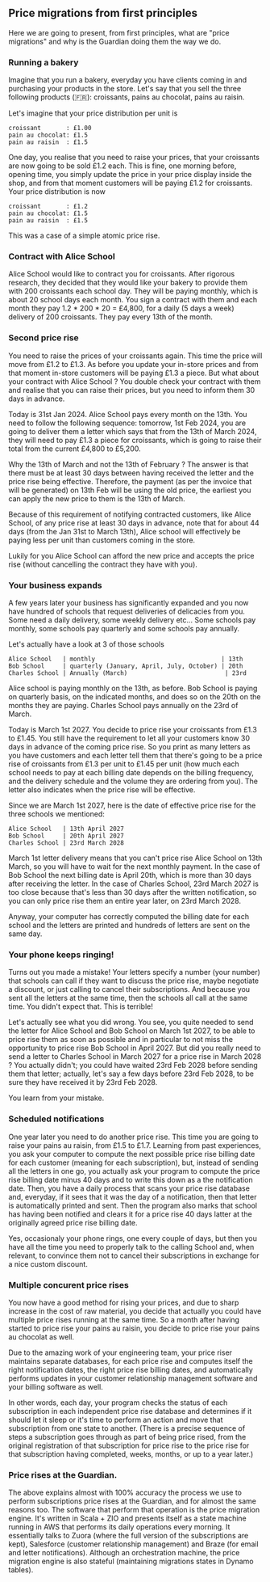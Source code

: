 ## Price migrations from first principles

Here we are going to present, from first principles, what are "price migrations" and why is the Guardian doing them the way we do.

### Running a bakery

Imagine that you run a bakery, everyday you have clients coming in and purchasing your products in the store. Let's say that you sell the three following products (🇫🇷): croissants, pains au chocolat, pains au raisin.

Let's imagine that your price distribution per unit is

```
croissant       : £1.00
pain au chocolat: £1.5
pain au raisin  : £1.5
```

One day, you realise that you need to raise your prices, that your croissants are now going to be sold £1.2 each. This is fine, one morning before, opening time, you simply update the price in your price display inside the shop, and from that moment customers will be paying £1.2 for croissants. Your price distribution is now

```
croissant       : £1.2
pain au chocolat: £1.5
pain au raisin  : £1.5
```

This was a case of a simple atomic price rise.

### Contract with Alice School

Alice School would like to contract you for croissants. After rigorous research, they decided that they would like your bakery to provide them with 200 croissants each school day. They will be paying monthly, which is about 20 school days each month. You sign a contract with them and each month they pay 1.2 * 200 * 20 = £4,800, for a daily (5 days a week) delivery of 200 croissants. They pay every 13th of the month. 

### Second price rise

You need to raise the prices of your croissants again. This time the price will move from £1.2 to £1.3. As before you update your in-store prices and from that moment in-store customers will be paying £1.3 a piece. But what about your contract with Alice School ? You double check your contract with them and realise that you can raise their prices, but you need to inform them 30 days in advance. 

Today is 31st Jan 2024. Alice School pays every month on the 13th. You need to follow the following sequence: tomorrow, 1st Feb 2024, you are going to deliver them a letter which says that from the 13th of March 2024, they will need to pay £1.3 a piece for croissants, which is going to raise their total from the current £4,800 to £5,200. 

Why the 13th of March and not the 13th of February ? The answer is that there must be at least 30 days between having received the letter and the price rise being effective. Therefore, the payment (as per the invoice that will be generated) on 13th Feb will be using the old price, the earliest you can apply the new price to them is the 13th of March.

Because of this requirement of notifying contracted customers, like Alice School, of any price rise at least 30 days in advance, note that for about 44 days (from the Jan 31st to March 13th), Alice school will effectively be paying less per unit than customers coming in the store.

Lukily for you Alice School can afford the new price and accepts the price rise (without cancelling the contract they have with you). 

### Your business expands

A few years later your business has significantly expanded and you now have hundred of schools that request deliveries of delicacies from you. Some need a daily delivery, some weekly delivery etc... Some schools pay monthly, some schools pay quarterly and some schools pay annually.

Let's actually have a look at 3 of those schools

```
Alice School   | monthly                                   | 13th
Bob School     | quarterly (January, April, July, October) | 20th
Charles School | Annually (March)                           | 23rd 
```

Alice school is paying monthly on the 13th, as before. Bob School is paying on quarterly basis, on the indicated months, and does so on the 20th on the months they are paying. Charles School pays annually on the 23rd of March.

Today is March 1st 2027. You decide to price rise your croissants from £1.3 to £1.45. You still have the requirement to let all your customers know 30 days in advance of the coming price rise. So you print as many letters as you have customers and each letter tell them that there's going to be a price rise of croissants from £1.3 per unit to £1.45 per unit (how much each school needs to pay at each billing date depends on the billing frequency, and the delivery schedule and the volume they are ordering from you). The letter also indicates when the price rise will be effective. 

Since we are March 1st 2027, here is the date of effective price rise for the three schools we mentioned:

```
Alice School   | 13th April 2027
Bob School     | 20th April 2027
Charles School | 23rd March 2028
```

March 1st letter delivery means that you can't price rise Alice School on 13th March, so you will have to wait for the next monthly payment. In the case of Bob School the next billing date is April 20th, which is more than 30 days after receiving the letter. In the case of Charles School, 23rd March 2027 is too close because that's less than 30 days after the written notification, so you can only price rise them an entire year later, on 23rd March 2028.

Anyway, your computer has correctly computed the billing date for each school and the letters are printed and hundreds of letters are sent on the same day.

### Your phone keeps ringing!

Turns out you made a mistake! Your letters specify a number (your number) that schools can call if they want to discuss the price rise, maybe negotiate a discount, or just calling to cancel their subscriptions. And because you sent all the letters at the same time, then the schools all call at the same time. You didn't expect that. This is terrible!

Let's actually see what you did wrong. You see, you quite needed to send the letter for Alice School and Bob School on March 1st 2027, to be able to price rise them as soon as possible and in particular to not miss the opportunity to price rise Bob School in April 2027. But did you really need to send a letter to Charles School in March 2027 for a price rise in March 2028 ? You actually didn't; you could have waited 23rd Feb 2028 before sending them that letter; actually, let's say a few days before 23rd Feb 2028, to be sure they have received it by 23rd Feb 2028.

You learn from your mistake.

### Scheduled notifications

One year later you need to do another price rise. This time you are going to raise your pains au raisin, from £1.5 to £1.7. Learning from past experiences, you ask your computer to compute the next possible price rise billing date for each customer (meaning for each subscription), but, instead of sending all the letters in one go, you actually ask your program to compute the price rise billing date minus 40 days and to write this down as a the notification date. Then, you have a daily process that scans your price rise database and, everyday, if it sees that it was the day of a notification, then that letter is automatically printed and sent. Then the program also marks that school has having been notified and clears it for a price rise 40 days latter at the originally agreed price rise billing date.

Yes, occasionaly your phone rings, one every couple of days, but then you have all the time you need to properly talk to the calling School and, when relevant, to convince them not to cancel their subscriptions in exchange for a nice custom discount.

### Multiple concurent price rises

You now have a good method for rising your prices, and due to sharp increase in the cost of raw material, you decide that actually you could have multiple price rises running at the same time. So a month after having started to price rise your pains au raisin, you decide to price rise your pains au chocolat as well. 

Due to the amazing work of your engineering team, your price riser maintains separate databases, for each price rise and computes itself the right notification dates, the right price rise billing dates, and automatically performs updates in your customer relationship management software and your billing software as well.

In other words, each day, your program checks the status of each subscription in each independent price rise database and determines if it should let it sleep or it's time to perform an action and move that subscription from one state to another. (There is a precise sequence of steps a subscription goes through as part of being price rised, from the original registration of that subscription for price rise to the price rise for that subscription having completed, weeks, months, or up to a year later.)


### Price rises at the Guardian. 

The above explains almost with 100% accuracy the process we use to perform subscriptions price rises at the Guardian, and for almost the same reasons too. The software that perform that operation is the price migration engine. It's written in Scala + ZIO and presents itself as a state machine running in AWS that performs its daily operations every morning. It essentially talks to Zuora (where the full version of the subscriptions are kept), Salesforce (customer relationship management) and Braze (for email and letter notifications). Although an orchestration machine, the price migration engine is also stateful (maintaining migrations states in Dynamo tables).
